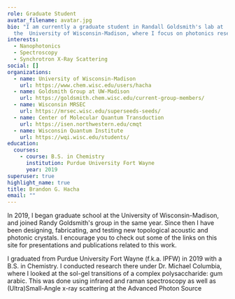 ```yaml
---
role: Graduate Student
avatar_filename: avatar.jpg
bio: "I am currently a graduate student in Randall Goldsmith's lab at
  the  University of Wisconsin-Madison, where I focus on photonics research. "
interests:
  - Nanophotonics
  - Spectroscopy
  - Synchrotron X-Ray Scattering
social: []
organizations:
  - name: University of Wisconsin-Madison
    url: https://www.chem.wisc.edu/users/hacha
  - name: Goldsmith Group at UW-Madison
    url: https://goldsmith.chem.wisc.edu/current-group-members/
  - name: Wisconsin MRSEC
    url: https://mrsec.wisc.edu/superseeds-seeds/
  - name: Center of Molecular Quantum Transduction
    url: https://isen.northwestern.edu/cmqt
  - name: Wisconsin Quantum Institute
    url: https://wqi.wisc.edu/students/
education:
  courses:
    - course: B.S. in Chemistry
      institution: Purdue University Fort Wayne
      year: 2019
superuser: true
highlight_name: true
title: Brandon G. Hacha
email: ""
---
```

In 2019, I began graduate school at the University of Wisconsin-Madison, and joined Randy Goldsmith's group in the same year. Since then I have been designing, fabricating, and testing new topological acoustic and photonic crystals. I encourage you to check out some of the links on this site for presentations and publications related to this work.

I graduated from Purdue University Fort Wayne (f.k.a. IPFW) in 2019 with a B.S. in Chemistry. I conducted research there under Dr. Michael Columbia, where I looked at the sol-gel transitions of a complex polysaccharide: gum arabic. This was done using infrared and raman spectroscopy as well as (Ultra)Small-Angle x-ray scattering at the Advanced Photon Source